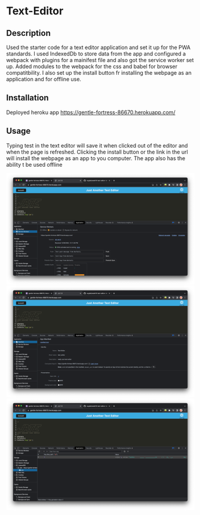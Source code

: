 # Text-Editor

## Description

Used the starter code for a text editor application and set it up for the PWA standards. I used IndexedDb to store data from the app and configured a webpack with plugins for a mainifest file and also got the service worker set up. Added modules to the webpack for the css and babel for browser compatitbility. I also set up the install button fr installing the webpage as an application and for offline use.

## Installation

Deployed heroku app
https://gentle-fortress-86670.herokuapp.com/

## Usage

Typing test in the text editor will save it when clicked out of the editor and when the page is refreshed. Clicking the install button or the link in the url will install the webpage as an app to you computer. The app also has the ability t be used offline

![alt text](assets/images/screen1.png)
![alt text](assets/images/screen2.png)
![alt text](assets/images/screen3.png)
